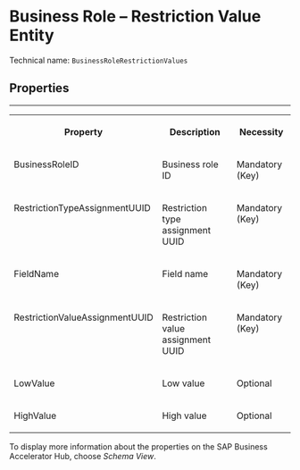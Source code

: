 <!-- loio5492ba7eb3a747c1a2e3323abb1ee6d8 -->

# Business Role – Restriction Value Entity





Technical name: `BusinessRoleRestrictionValues` 



<a name="loio5492ba7eb3a747c1a2e3323abb1ee6d8__BusinessRoleRestrictionValue"/>

## Properties

****


<table>
<tr>
<th valign="top">

Property

</th>
<th valign="top">

Description

</th>
<th valign="top">

Necessity

</th>
</tr>
<tr>
<td valign="top">

BusinessRoleID

</td>
<td valign="top">

Business role ID

</td>
<td valign="top">

Mandatory \(Key\)

</td>
</tr>
<tr>
<td valign="top">

RestrictionTypeAssignmentUUID

</td>
<td valign="top">

Restriction type assignment UUID

</td>
<td valign="top">

Mandatory \(Key\)

</td>
</tr>
<tr>
<td valign="top">

FieldName

</td>
<td valign="top">

Field name

</td>
<td valign="top">

Mandatory \(Key\)

</td>
</tr>
<tr>
<td valign="top">

RestrictionValueAssignmentUUID

</td>
<td valign="top">

Restriction value assignment UUID

</td>
<td valign="top">

Mandatory \(Key\)

</td>
</tr>
<tr>
<td valign="top">

LowValue

</td>
<td valign="top">

Low value

</td>
<td valign="top">

Optional

</td>
</tr>
<tr>
<td valign="top">

HighValue

</td>
<td valign="top">

High value

</td>
<td valign="top">

Optional

</td>
</tr>
</table>



To display more information about the properties on the SAP Business Accelerator Hub, choose *Schema View*.

